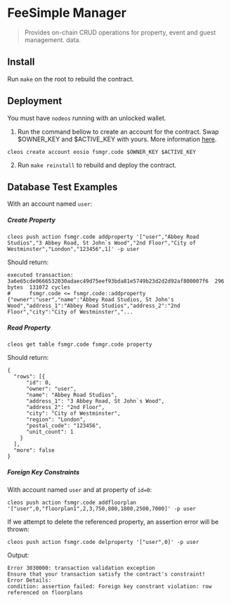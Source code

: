 # FeeSimple Manager

> Provides on-chain CRUD operations for property, event and guest management. data.

## Install

Run `make` on the root to rebuild the contract.

## Deployment

You must have `nodeos` running with an unlocked wallet.

1. Run the command bellow to create an account for the contract. Swap $OWNER_KEY and $ACTIVE_KEY with yours. More information [here](https://github.com/EOSIO/eos/wiki/Tutorial-Getting-Started-With-Contracts).
```
cleos create account eosio fsmgr.code $OWNER_KEY $ACTIVE_KEY
```
2. Run `make reinstall` to rebuild and deploy the contract.

## Database Test Examples

With an account named `user`:
##### Create Property
```
cleos push action fsmgr.code addproperty '["user","Abbey Road Studios","3 Abbey Road, St John`s Wood","2nd Floor","City of Westminster","London","123456",1]' -p user
```

Should return:
```
executed transaction: 3a6e65cde0666532030adaec49d75eef93bda81e5749b23d2d2d92af800007f6  296 bytes  131072 cycles
#      fsmgr.code <= fsmgr.code::addproperty        {"owner":"user","name":"Abbey Road Studios, St John's Wood","address_1":"Abbey Road Studios","address_2":"2nd Floor","city":"City of Westminster","...

```
##### Read Property
```
cleos get table fsmgr.code fsmgr.code property
```
Should return:
```
{
  "rows": [{
      "id": 0,
      "owner": "user",
      "name": "Abbey Road Studios",
      "address_1": "3 Abbey Road, St John`s Wood",
      "address_2": "2nd Floor",
      "city": "City of Westminster",
      "region": "London",
      "postal_code": "123456",
      "unit_count": 1
    }
  ],
  "more": false
}
```
##### Foreign Key Constraints

With account named `user` and at property of `id=0`:
```
cleos push action fsmgr.code addfloorplan '["user",0,"floorplan1",2,3,750,800,1800,2500,7000]' -p user
```
If we attempt to delete the referenced property, an assertion error will be thrown:
```
cleos push action fsmgr.code delproperty '["user",0]' -p user
```
Output:
```
Error 3030000: transaction validation exception
Ensure that your transaction satisfy the contract's constraint!
Error Details:
condition: assertion failed: Foreign key constrant violation: row referenced on floorplans
```
